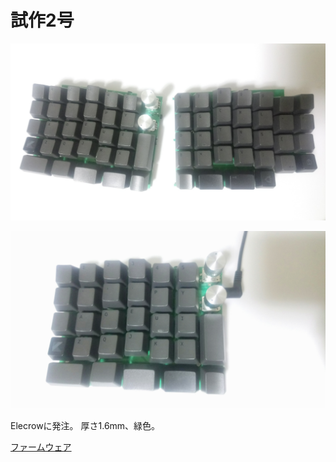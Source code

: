 
試作2号
================================================================================

![1](https://raw.githubusercontent.com/wcaokaze/Ninja60/master/試作2号/1.JPG)

![2](https://raw.githubusercontent.com/wcaokaze/Ninja60/master/試作2号/2.JPG)

Elecrowに発注。
厚さ1.6mm、緑色。

[ファームウェア](https://github.com/wcaokaze/qmk_firmware/tree/e1a549331137792f02a47fd359fd147c342d6ec5/keyboards/ninja60)

